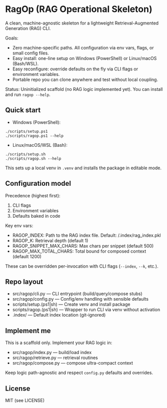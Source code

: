 # RagOp (RAG Operational Skeleton)

A clean, machine-agnostic skeleton for a lightweight Retrieval-Augmented Generation (RAG) CLI.

Goals:
- Zero machine-specific paths. All configuration via env vars, flags, or small config files.
- Easy install: one-line setup on Windows (PowerShell) or Linux/macOS (Bash/WSL).
- Easy reconfigure: override defaults on the fly via CLI flags or environment variables.
- Portable repo you can clone anywhere and test without local coupling.

Status: Uninitialized scaffold (no RAG logic implemented yet). You can install and run `ragop --help`.

## Quick start

- Windows (PowerShell):
```
./scripts/setup.ps1
./scripts/ragop.ps1 --help
```
- Linux/macOS/WSL (Bash):
```
./scripts/setup.sh
./scripts/ragop.sh --help
```

This sets up a local venv in `.venv` and installs the package in editable mode.

## Configuration model

Precedence (highest first):
1) CLI flags
2) Environment variables
3) Defaults baked in code

Key env vars:
- RAGOP_INDEX: Path to the RAG index file. Default: <repo>/.index/rag_index.pkl
- RAGOP_K: Retrieval depth (default 1)
- RAGOP_SNIPPET_MAX_CHARS: Max chars per snippet (default 500)
- RAGOP_MAX_TOTAL_CHARS: Total bound for composed context (default 1200)

These can be overridden per-invocation with CLI flags (`--index`, `--k`, etc.).

## Repo layout

- src/ragop/cli.py — CLI entrypoint (build/query/compose stubs)
- src/ragop/config.py — Config/env handling with sensible defaults
- scripts/setup.(ps1|sh) — Create venv and install package
- scripts/ragop.(ps1|sh) — Wrapper to run CLI via venv without activation
- .index/ — Default index location (git-ignored)

## Implement me

This is a scaffold only. Implement your RAG logic in:
- src/ragop/index.py — build/load index
- src/ragop/retrieve.py — retrieval routines
- src/ragop/compose.py — compose ultra-compact context

Keep logic path-agnostic and respect `config.py` defaults and overrides.

## License
MIT (see LICENSE)
